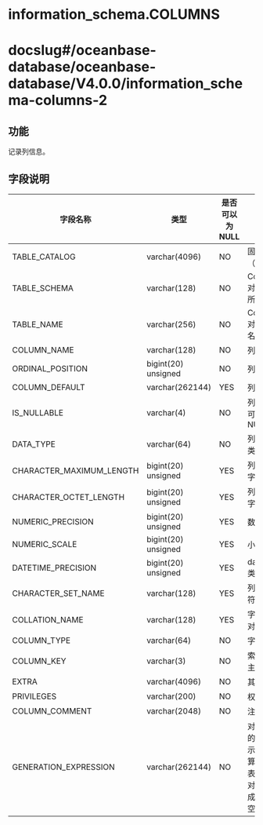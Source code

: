 information_schema.COLUMNS
===============================================

# docslug#/oceanbase-database/oceanbase-database/V4.0.0/information_schema-columns-2

功能
-----------

记录列信息。

字段说明
-------------

|         **字段名称**         |       **类型**        | **是否可以为 NULL** |             **描述**             |
|--------------------------|---------------------|----------------|--------------------------------|
| TABLE_CATALOG            | varchar(4096)       | NO             | 固定值（def）                       |
| TABLE_SCHEMA             | varchar(128)        | NO             | Column 对应的表所属的库                |
| TABLE_NAME               | varchar(256)        | NO             | Column 对应的表名                   |
| COLUMN_NAME              | varchar(128)        | NO             | 列名                             |
| ORDINAL_POSITION         | bigint(20) unsigned | NO             | 列编号                            |
| COLUMN_DEFAULT           | varchar(262144)     | YES            | 列默认值                           |
| IS_NULLABLE              | varchar(4)          | NO             | 列值是否可以为 NULL                   |
| DATA_TYPE                | varchar(64)         | NO             | 列中数据类型                         |
| CHARACTER_MAXIMUM_LENGTH | bigint(20) unsigned | YES            | 列的最大字符数                        |
| CHARACTER_OCTET_LENGTH   | bigint(20) unsigned | YES            | 列的最大字节数                        |
| NUMERIC_PRECISION        | bigint(20) unsigned | YES            | 数字精度                           |
| NUMERIC_SCALE            | bigint(20) unsigned | YES            | 小数位数                           |
| DATETIME_PRECISION       | bigint(20) unsigned | YES            | datetime 类型精度                  |
| CHARACTER_SET_NAME       | varchar(128)        | YES            | 列对应字符集名称                       |
| COLLATION_NAME           | varchar(128)        | YES            | 字符集比对方法                        |
| COLUMN_TYPE              | varchar(64)         | NO             | 字段类型                           |
| COLUMN_KEY               | varchar(3)          | NO             | 索引或者主键列                        |
| EXTRA                    | varchar(4096)       | NO             | 其它信息                           |
| PRIVILEGES               | varchar(200)        | NO             | 权限信息                           |
| COLUMN_COMMENT           | varchar(2048)       | NO             | 注释                             |
| GENERATION_EXPRESSION    | varchar(262144)     | NO             | 对于生成的列，显示用于计算列值的表达式。 对于非生成列为空。 |
